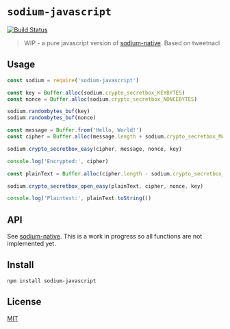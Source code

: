 # `sodium-javascript`

[![Build Status](https://travis-ci.org/sodium-friends/sodium-javascript.svg?branch=master)](https://travis-ci.org/sodium-friends/sodium-javascript)

> WIP - a pure javascript version of [sodium-native](https://github.com/sodium-friends/sodium-native).
Based on tweetnacl

## Usage

``` js
const sodium = require('sodium-javascript')

const key = Buffer.alloc(sodium.crypto_secretbox_KEYBYTES)
const nonce = Buffer.alloc(sodium.crypto_secretbox_NONCEBYTES)

sodium.randombytes_buf(key)
sodium.randombytes_buf(nonce)

const message = Buffer.from('Hello, World!')
const cipher = Buffer.alloc(message.length + sodium.crypto_secretbox_MACBYTES)

sodium.crypto_secretbox_easy(cipher, message, nonce, key)

console.log('Encrypted:', cipher)

const plainText = Buffer.alloc(cipher.length - sodium.crypto_secretbox_MACBYTES)

sodium.crypto_secretbox_open_easy(plainText, cipher, nonce, key)

console.log('Plaintext:', plainText.toString())
```

## API

See [sodium-native](https://github.com/sodium-friends/sodium-native).
This is a work in progress so all functions are not implemented yet.

## Install

```
npm install sodium-javascript
```

## License

[MIT](LICENSE)
